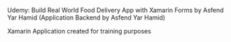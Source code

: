 Udemy: Build Real World Food Delivery App with Xamarin Forms by Asfend Yar Hamid (Application Backend by Asfend Yar Hamid)

Xamarin Application created for training purposes
